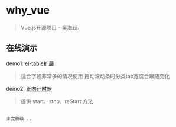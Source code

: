 # why_vue

> Vue.js开源项目 - 吴海跃.

## 在线演示

demo1: [el-table扩展](http://vue.wuhaiyue.com/components/table-ext)
> 适合字段非常多的情况使用
> 拖动滚动条时分类tab宽度会跟随变化

demo2: [正向计时器](http://vue.wuhaiyue.com/components/timer)
> 提供 start、stop、reStart 方法

```

未完待续...
